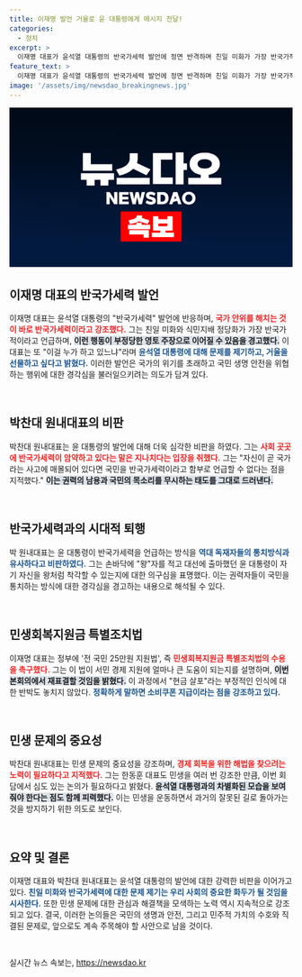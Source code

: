 ```yaml
---
title: 이재명 발언 거울로 윤 대통령에게 메시지 전달!
categories:
  - 정치
excerpt: >
  이재명 대표가 윤석열 대통령의 반국가세력 발언에 정면 반격하며 친일 미화가 가장 반국가적이라고 강조했다. 동시에 전 국민 25만원 지원법의 수용을 촉구, 정부의 민생 회복을 촉구했다.
feature_text: >
  이재명 대표가 윤석열 대통령의 반국가세력 발언에 정면 반격하며 친일 미화가 가장 반국가적이라고 강조했다. 동시에 전 국민 25만원 지원법의 수용을 촉구, 정부의 민생 회복을 촉구했다.
image: '/assets/img/newsdao_breakingnews.jpg'
---
```


<p><img src="/assets/img/newsdao_breakingnews.jpg" alt="koreaapp 속보" /></p>

<h2 data-ke-size="size26">이재명 대표의 반국가세력 발언</h2>

<p data-ke-size="size16">이재명 대표는 윤석열 대통령의 "반국가세력" 발언에 반응하며, <b><span style="color: #ee2323;">국가 안위를 해치는 것이 바로 반국가세력이라고 강조했다.</span></b> 그는 친일 미화와 식민지배 정당화가 가장 반국가적이라고 언급하며, <b><span style="background-color: #21538527;">이런 행동이 부정당한 영토 주장으로 이어질 수 있음을 경고했다.</span></b> 이 대표는 또 "이걸 누가 하고 있느냐"라며 <b><span style="color: #1a5490;">윤석열 대통령에 대해 문제를 제기하고, 거울을 선물하고 싶다고 밝혔다.</span></b> 이러한 발언은 국가의 위기를 초래하고 국민 생명 안전을 위협하는 행위에 대한 경각심을 불러일으키려는 의도가 담겨 있다.</p>

<p data-ke-size="size16">&nbsp;</p>

<h2 data-ke-size="size26">박찬대 원내대표의 비판</h2>

<p data-ke-size="size16">박찬대 원내대표는 윤 대통령의 발언에 대해 더욱 심각한 비판을 하였다. 그는 <b><span style="color: #ee2323;">사회 곳곳에 반국가세력이 암약하고 있다는 말은 지나치다는 입장을 취했다.</span></b> 그는 "자신이 곧 국가라는 사고에 매몰되어 있다면 국민을 반국가세력이라고 함부로 언급할 수 없다는 점을 지적했다." <b><span style="background-color: #21538527;">이는 권력의 남용과 국민의 목소리를 무시하는 태도를 그대로 드러낸다.</span></b></p>

<p data-ke-size="size16">&nbsp;</p>

<h2 data-ke-size="size26">반국가세력과의 시대적 퇴행</h2>

<p data-ke-size="size16">박 원내대표는 윤 대통령이 반국가세력을 언급하는 방식을 <b><span style="color: #1a5490;">역대 독재자들의 통치방식과 유사하다고 비판하였다.</span></b> 그는 손바닥에 "왕"자를 적고 대선에 출마했던 윤 대통령이 자기 자신을 왕처럼 착각할 수 있는지에 대한 의구심을 표명했다. 이는 권력자들이 국민을 통치하는 방식에 대한 경각심을 경고하는 내용으로 해석될 수 있다.</p>

<p data-ke-size="size16">&nbsp;</p>

<h2 data-ke-size="size26">민생회복지원금 특별조치법</h2>

<p data-ke-size="size16">이재명 대표는 정부에 '전 국민 25만원 지원법', 즉 <b><span style="color: #ee2323;">민생회복지원금 특별조치법의 수용을 촉구했다.</span></b> 그는 이 법이 서민 경제 지원에 얼마나 큰 도움이 되는지를 설명하며, <b><span style="background-color: #21538527;">이번 본회의에서 재표결할 것임을 밝혔다.</span></b> 이 과정에서 "현금 살포"라는 부정적인 인식에 대한 반박도 놓치지 않았다. <b><span style="color: #1a5490;">정확하게 말하면 소비쿠폰 지급이라는 점을 강조하고 있다.</span></b></p>

<p data-ke-size="size16">&nbsp;</p>

<h2 data-ke-size="size26">민생 문제의 중요성</h2>

<p data-ke-size="size16">박찬대 원내대표는 민생 문제의 중요성을 강조하며, <b><span style="color: #ee2323;">경제 회복을 위한 해법을 찾으려는 노력이 필요하다고 지적했다.</span></b> 그는 한동훈 대표도 민생을 여러 번 강조한 만큼, 이번 회담에서 심도 있는 논의가 필요하다고 밝혔다. <b><span style="background-color: #21538527;">윤석열 대통령과의 차별화된 모습을 보여줘야 한다는 점도 함께 피력했다.</span></b> 이는 민생을 운동하면서 과거의 잘못된 길로 돌아가는 것을 방지하기 위한 의도로 보인다.</p>

<p data-ke-size="size16">&nbsp;</p>

<h2 data-ke-size="size26">요약 및 결론</h2>

<p data-ke-size="size16">이재명 대표와 박찬대 원내대표는 윤석열 대통령의 발언에 대한 강력한 비판을 이어가고 있다. <b><span style="color: #1a5490;">친일 미화와 반국가세력에 대한 문제 제기는 우리 사회의 중요한 화두가 될 것임을 시사한다.</span></b> 또한 민생 문제에 대한 관심과 해결책을 모색하는 노력 역시 지속적으로 강조되고 있다. 결국, 이러한 논의들은 국민의 생명과 안전, 그리고 민주적 가치의 수호와 직결된 문제로, 앞으로도 계속 주목해야 할 사안으로 남을 것이다.</p>

<p data-ke-size="size16">&nbsp;</p>
실시간 뉴스 속보는, <a href="https://newsdao.kr" rel="dofollow">https://newsdao.kr</a>


